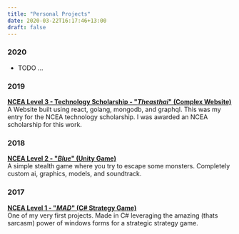 ```yaml
---
title: "Personal Projects"
date: 2020-03-22T16:17:46+13:00
draft: false
---
```


### 2020
* TODO ...

### 2019
**[NCEA Level 3 - Technology Scholarship - "*Theasthai*" (Complex Website)](theasthai)**<br>
A Website built using react, golang, mongodb, and graphql. This was my entry for the NCEA technology scholarship. I was awarded an NCEA scholarship for this work.

### 2018
**[NCEA Level 2 - "*Blue*" (Unity Game)](blue)** <br>
A simple stealth game where you try to escape some monsters. Completely custom ai, graphics, models, and soundtrack.

### 2017
[**NCEA Level 1 - "*MAD*" (C# Strategy Game)**](mad) <br>
One of my very first projects. Made in C# leveraging the amazing (thats sarcasm) power of windows forms for a strategic strategy game. 
